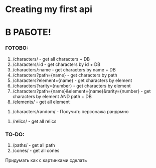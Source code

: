 # Creating my first api

# В РАБОТЕ!

### ГОТОВО:
1) /characters/ - get all characters + DB
2) /characters/:id - get characters by id + DB
3) /characters/:name - get characters by name + DB
4) /characters?path={name} - get characters by path 
5) /characters?element={name} - get characters by element 
6) /characters?rarity={number} - get characters by element 
7) /characters?path={name}&element={name}&rarity={number} - get characters by element AND path + DB
8) /elements/ - get all element

1. /characters/random/ - Получить персонажа рандомно

1) /relics/ - get all relics

### TO-DO:
1) /paths/ - get all path 
3) /cones/ - get all cones

Придумать как с картинками сделать